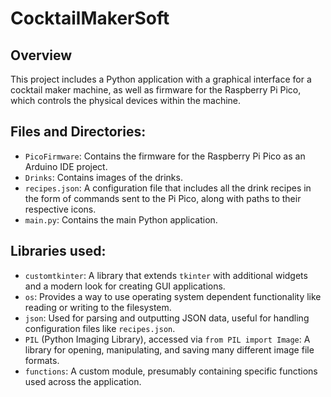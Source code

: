 # CocktailMakerSoft

## Overview
This project includes a Python application with a graphical interface for a cocktail maker machine, as well as firmware for the Raspberry Pi Pico, which controls the physical devices within the machine.

## Files and Directories:
- `PicoFirmware`: Contains the firmware for the Raspberry Pi Pico as an Arduino IDE project.
- `Drinks`: Contains images of the drinks.
- `recipes.json`: A configuration file that includes all the drink recipes in the form of commands sent to the Pi Pico, along with paths to their respective icons.
- `main.py`: Contains the main Python application.


## Libraries used:
- `customtkinter`: A library that extends `tkinter` with additional widgets and a modern look for creating GUI applications.
- `os`: Provides a way to use operating system dependent functionality like reading or writing to the filesystem.
- `json`: Used for parsing and outputting JSON data, useful for handling configuration files like `recipes.json`.
- `PIL` (Python Imaging Library), accessed via `from PIL import Image`: A library for opening, manipulating, and saving many different image file formats.
- `functions`: A custom module, presumably containing specific functions used across the application.


